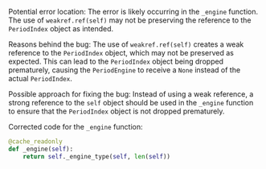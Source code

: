 Potential error location:
The error is likely occurring in the `_engine` function. The use of `weakref.ref(self)` may not be preserving the reference to the `PeriodIndex` object as intended.

Reasons behind the bug:
The use of `weakref.ref(self)` creates a weak reference to the `PeriodIndex` object, which may not be preserved as expected. This can lead to the `PeriodIndex` object being dropped prematurely, causing the `PeriodEngine` to receive a `None` instead of the actual `PeriodIndex`.

Possible approach for fixing the bug:
Instead of using a weak reference, a strong reference to the `self` object should be used in the `_engine` function to ensure that the `PeriodIndex` object is not dropped prematurely.

Corrected code for the `_engine` function:
```python
@cache_readonly
def _engine(self):
    return self._engine_type(self, len(self))
```